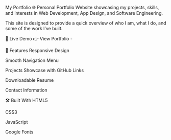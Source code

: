 My Portfolio
🌐 Personal Portfolio Website showcasing my projects, skills, and interests in Web Development, App Design, and Software Engineering.

This site is designed to provide a quick overview of who I am, what I do, and some of the work I’ve built.

🚀 Live Demo
👉 View Portfolio - 

📂 Features
Responsive Design

Smooth Navigation Menu

Projects Showcase with GitHub Links

Downloadable Resume

Contact Information

🛠️ Built With
HTML5

CSS3

JavaScript

Google Fonts

